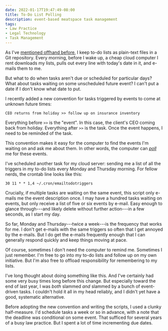 ```yaml
---
date: 2022-01-17T19:47:49-08:00
title: To-Do List Polling
description: event-based meatspace task management
tags:
- Law Practice
- Legal Technology
- Task Management
---
```


As I've [mentioned offhand before](https://writing.kemitchell.com/2021/06/16/In-Praise-of-Cron.html), I keep to-do lists as plain-text files in a Git repository.  Every morning, before I wake up, a cheap cloud computer I rent downloads my lists, pulls out every line with today's date in it, and e-mails them to me.

But what to do when tasks aren't due or scheduled for particular days?  What about tasks waiting on some unscheduled future event?  I can't put a date if I don't know what date to put.

I recently added a new convention for tasks triggered by events to come at unknown future times:

```
CEO returns from holiday >> follow up on insurance inventory
```

Everything before `>>` is the "event".  In this case, the client's CEO coming back from holiday.  Everything after `>>` is the task.  Once the event happens, I need to be reminded of the task.

This convention makes it easy for the computer to find the events I'm waiting on and ask me about them.  In other words, the computer can [_poll_](https://en.wikipedia.org/wiki/Polling_(computer_science)) me for these events.

I've scheduled another task for my cloud server: sending me a list of all the triggers in my to-do lists every Monday and Thursday morning.  For fellow nerds, the crontab line looks like this:

```crontab
30 11 * * 1,4 ~/.cron/emailtodotriggers
```

Crucially, if multiple tasks are waiting on the same event, this script only e-mails me the event description once.  I may have a hundred tasks waiting on events, but only receive a list of five or six events by e-mail.  Easy enough to glance through---and likely delete without further action---in a few seconds, as I start my day.

So far, Monday and Thursday---twice a week---is the frequency that works for me.  I don't get e-mails with the same triggers so often that I get annoyed by the e-mails.  But I do get the e-mails frequently enough that I can generally respond quickly and keep things moving at pace.

Of course, sometimes I don't need the computer to remind me.  Sometimes I just remember.  I'm free to go into my to-do lists and follow up on my own initiative.  But I'm also free to offload responsibility for remembering to my lists.

I've long thought about doing something like this.  And I've certainly had some very busy times long before this change.  But especially toward the end of last year, I was _both_ slammed _and_ slammed by a bunch of event-driven tasks.  I couldn't hold it all in my head reliably, and I didn't yet have a good, systematic alternative.

Before adopting the new convention and writing the scripts, I used a clunky half-measure.  I'd schedule tasks a week or so in advance, with a note that the deadline was conditional on some event.  That sufficed for several years of a busy law practice.  But I spent a lot of time incrementing due dates.
